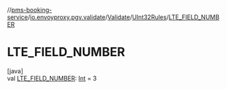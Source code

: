 //[pms-booking-service](../../../../index.md)/[io.envoyproxy.pgv.validate](../../index.md)/[Validate](../index.md)/[UInt32Rules](index.md)/[LTE_FIELD_NUMBER](-l-t-e_-f-i-e-l-d_-n-u-m-b-e-r.md)

# LTE_FIELD_NUMBER

[java]\
val [LTE_FIELD_NUMBER](-l-t-e_-f-i-e-l-d_-n-u-m-b-e-r.md): [Int](https://kotlinlang.org/api/core/kotlin-stdlib/kotlin/-int/index.html) = 3